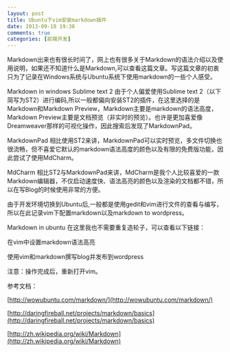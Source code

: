 ```yaml
---
layout: post
title: Ubuntu下vim安装markdown插件
date: 2013-09-18 19:38
comments: true
categories: [前端开发]
---
```


Markdown出来也有很长时间了，网上也有很多关于Markdown的语法介绍以及使用说明，如果还不知道什么是Markdown,可以查看这篇文章。写这篇文章的初衷只为了记录在Windows系统与Ubuntu系统下使用markdown的一些个人感受。

Markdown in windows
Sublime text 2
由于个人偏爱使用Sublime text 2（以下简写为ST2）进行编码,所以一般都偏向安装ST2的插件，在这里选择的是Markdown和Markdown Preview，Markdown主要是markdown的语法高度，Markdown Preview主要是文档预览（非实时的预览）。也许是更加喜爱像Dreamweaver那样的可视化操作，因此搜索后发现了MarkdownPad。

MarkdownPad
相比使用ST2来讲，MarkdownPad可以实时预览，多文件切换也很流畅，但不喜爱它默认的markdown语法高度的颜色以及有限的免费版功能，因此尝试了使用MdCharm。

MdCharm
相比ST2与MarkdownPad来讲，MdCharm是我个人比较喜爱的一款Markdown编辑器，不仅启动速度快、语法高亮的颜色以及渲染的文档都不错，所以在写Blog的时候使用非常的方便。

由于开发环境切换到Ubuntu后,一般都是使用gedit和vim进行文件的查看与编写，所以在此记录vim下配置markdown以及markdown to wordpress。

Markdown in ubuntu
在这里我也不需要重复造轮子，可以查看以下链接：

在vim中设置markdown语法高亮

使用vim和markdown撰写blog并发布到wordpress

注意：操作完成后，重新打开vim。

参考文档：

[http://wowubuntu.com/markdown/](http://wowubuntu.com/markdown/)

[http://daringfireball.net/projects/markdown/basics](http://daringfireball.net/projects/markdown/basics)

[http://zh.wikipedia.org/wiki/Markdown](http://zh.wikipedia.org/wiki/Markdown)